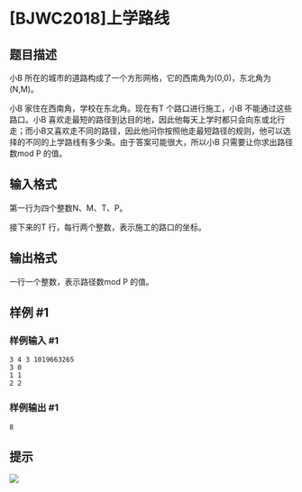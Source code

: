 # [BJWC2018]上学路线

## 题目描述

小B 所在的城市的道路构成了一个方形网格，它的西南角为(0,0)，东北角为(N,M)。

小B 家住在西南角，学校在东北角。现在有T 个路口进行施工，小B 不能通过这些路口。小B 喜欢走最短的路径到达目的地，因此他每天上学时都只会向东或北行走；而小B又喜欢走不同的路径，因此他问你按照他走最短路径的规则，他可以选择的不同的上学路线有多少条。由于答案可能很大，所以小B 只需要让你求出路径数mod P 的值。

## 输入格式

第一行为四个整数N、M、T、P。

接下来的T 行，每行两个整数，表示施工的路口的坐标。

## 输出格式

一行一个整数，表示路径数mod P 的值。

## 样例 #1

### 样例输入 #1
```
3 4 3 1019663265
3 0
1 1
2 2
```

### 样例输出 #1

```
8
```

## 提示

![](https://cdn.luogu.com.cn/upload/pic/17943.png)
